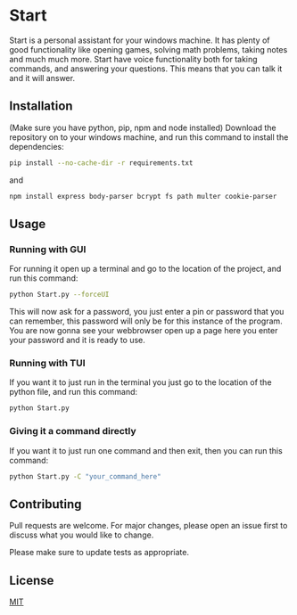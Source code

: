 # Start
Start is a personal assistant for your windows machine. It has plenty of good functionality
like opening games, solving math problems, taking notes and much much more. 
Start have voice functionality both for taking commands,
and answering your questions. This means that you can talk it and it will answer.

## Installation
(Make sure you have python, pip, npm and node installed)
Download the repository on to your windows machine,
and run this command to install the dependencies:
```bash
pip install --no-cache-dir -r requirements.txt
```
and
```bash
npm install express body-parser bcrypt fs path multer cookie-parser
```

## Usage

### Running with GUI
For running it open up a terminal and go to the location of the project, and run this command:
```bash
python Start.py --forceUI
```
This will now ask for a password, you just enter a pin or password that you can remember, 
this password will only be for this instance of the program. 
You are now gonna see your webbrowser open up a page here you enter your password and it is ready to use.

### Running with TUI
If you want it to just run in the terminal you just go to the location of the python file,
and run this command:
```bash
python Start.py
```

### Giving it a command directly
If you want it to just run one command and then exit, then you can run this command:
```bash
python Start.py -C "your_command_here"
```

## Contributing

Pull requests are welcome. For major changes, please open an issue first
to discuss what you would like to change.

Please make sure to update tests as appropriate.

## License

[MIT](https://choosealicense.com/licenses/mit/)
